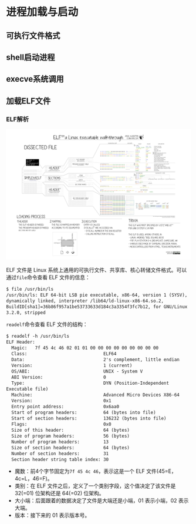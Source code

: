 # 进程加载与启动

## 可执行文件格式

## shell启动进程

## execve系统调用

## 加载ELF文件

### ELF解析

![Linux ELF](../../images/kernel/elf.jpg)

ELF 文件是 Linux 系统上通用的可执行文件、共享库、核心转储文件格式。可以通过`file`命令查看 ELF 文件的信息：

```SHELL
$ file /usr/bin/ls
/usr/bin/ls: ELF 64-bit LSB pie executable, x86-64, version 1 (SYSV), dynamically linked, interpreter /lib64/ld-linux-x86-64.so.2, BuildID[sha1]=36b86f957a1be53733633d184c3a3354f3fc7b12, for GNU/Linux 3.2.0, stripped
```

`readelf`命令查看 ELF 文件的结构：

```SHELL
$ readelf -h /usr/bin/ls
ELF Header:
  Magic:   7f 45 4c 46 02 01 01 00 00 00 00 00 00 00 00 00 
  Class:                             ELF64
  Data:                              2's complement, little endian
  Version:                           1 (current)
  OS/ABI:                            UNIX - System V
  ABI Version:                       0
  Type:                              DYN (Position-Independent Executable file)
  Machine:                           Advanced Micro Devices X86-64
  Version:                           0x1
  Entry point address:               0x6aa0
  Start of program headers:          64 (bytes into file)
  Start of section headers:          136232 (bytes into file)
  Flags:                             0x0
  Size of this header:               64 (bytes)
  Size of program headers:           56 (bytes)
  Number of program headers:         13
  Size of section headers:           64 (bytes)
  Number of section headers:         31
  Section header string table index: 30
```

- 魔数：前4个字节固定为`7f 45 4c 46`，表示这是一个 ELF 文件(45=E，4c=L，46=F)。
- 类别：在 ELF 文件之后，定义了一个类别字段，这个值决定了该文件是 32(=01) 位架构还是 64(=02) 位架构。
- 大小端：后面跟着的数据决定了文件是大端还是小端，01 表示小端，02 表示大端。
- 版本：接下来的 01 表示版本号。

